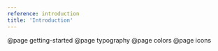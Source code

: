 ```yaml
---
reference: introduction
title: 'Introduction'
---
```


@page getting-started
@page typography
@page colors
@page icons
